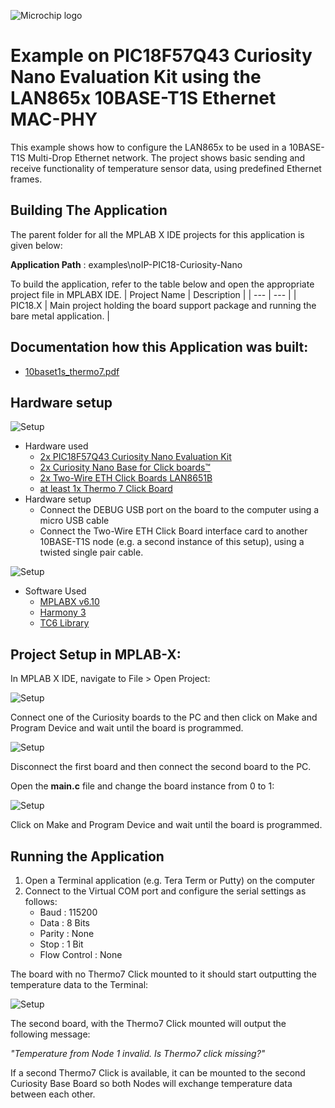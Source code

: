 ﻿![Microchip logo](https://raw.githubusercontent.com/wiki/Microchip-MPLAB-Harmony/Microchip-MPLAB-Harmony.github.io/images/microchip_logo.png)

# Example on PIC18F57Q43 Curiosity Nano Evaluation Kit using the LAN865x 10BASE-T1S Ethernet MAC-PHY

This example shows how to configure the LAN865x to be used in a 10BASE-T1S Multi-Drop Ethernet network. The project shows basic sending and receive functionality of temperature sensor data, using predefined Ethernet frames.

## Building The Application
The parent folder for all the MPLAB X IDE projects for this application is given below:

**Application Path** : examples\noIP-PIC18-Curiosity-Nano

To build the application, refer to the table below and open the appropriate project file
in MPLABX IDE.
| Project Name              | Description                                               |
| ---                       | ---                                                       |
| PIC18.X | Main project holding the board support package and running the bare metal application.  |

## Documentation how this Application was built:
* [10baset1s_thermo7.pdf](10baset1s_thermo7.pdf)

## Hardware setup

![Setup](images/Setup.png)

* Hardware used
    * [2x PIC18F57Q43 Curiosity Nano Evaluation Kit](https://www.microchip.com/en-us/development-tool/DM164150)
    * [2x Curiosity Nano Base for Click boards™](https://www.microchip.com/en-us/development-tool/AC164162)
    * [2x Two-Wire ETH Click Boards LAN8651B](https://www.mikroe.com/two-wire-eth-click)
    * [at least 1x Thermo 7 Click Board](https://www.mikroe.com/thermo-7-click)
* Hardware setup
    * Connect the DEBUG USB port on the board to the computer using a micro USB cable
    * Connect the Two-Wire ETH Click Board interface card to another 10BASE-T1S node (e.g. a second instance of this setup), using a twisted single pair cable.

![Setup](images/Setup-2boards.jpg)

* Software Used
    * [MPLABX v6.10](https://www.microchip.com/en-us/tools-resources/develop/mplab-x-ide)
    * [Harmony 3](https://www.microchip.com/en-us/tools-resources/configure/mplab-harmony)
    * [TC6 Library](https://github.com/MicrochipTech/oa-tc6-lib)

## Project Setup in MPLAB-X:

In MPLAB X IDE, navigate to File > Open Project:
 
![Setup](images/OpenProject.jpg)

Connect one of the Curiosity boards to the PC and then click on Make and Program Device and wait until the board is programmed.

![Setup](images/Make.jpg)

Disconnect the first board and then connect the second board to the PC.

Open the **main.c** file and change the board instance from 0 to 1:

![Setup](images/NodeID.jpg)

Click on Make and Program Device and wait until the board is programmed.

## Running the Application

1. Open a Terminal application (e.g. Tera Term or Putty) on the computer
2. Connect to the Virtual COM port and configure the serial settings as follows:
    * Baud : 115200
    * Data : 8 Bits
    * Parity : None
    * Stop : 1 Bit
    * Flow Control : None
 
The board with no Thermo7 Click mounted to it should start outputting the temperature data to the Terminal:
 
![Setup](images/Running.JPG)

The second board, with the Thermo7 Click mounted will output the following message: 

*"Temperature from Node 1 invalid. Is Thermo7 click missing?"*

If a second Thermo7 Click is available, it can be mounted to the second Curiosity Base Board so both Nodes will exchange temperature data between each other.
